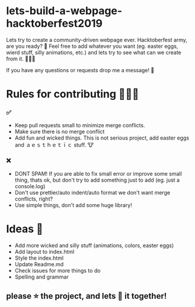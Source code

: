 # lets-build-a-webpage-hacktoberfest2019

Lets try to create a community-driven webpage ever. Hacktoberfest army, are you ready? 🚀
Feel free to add whatever you want (eg. easter eggs, wierd stuff, silly animations, etc.) and lets try to see what can we create from it. 👨🏻‍🎨 

If you have any questions or requests drop me a message! 📧

# Rules for contributing 👨🏻‍💻

### ✅
* Keep pull requests small to minimize merge conflicts.
* Make sure there is no merge conflict
* Add fun and wicked things. This is not serious project, add easter eggs and ａｅｓｔｈｅｔｉｃ stuff. 🐮

### ❌
* DONT SPAM! If you are able to fix small error or improve some small thing, thats ok, but don't try to add something just to add (eg. just a console.log)
* Don't use prettier/auto indent/auto format we don't want merge conflicts, right?
* Use simple things, don't add some huge library!

# Ideas 🧠
* Add more wicked and silly stuff (animations, colors, easter eggs)
* Add layout to index.html
* Style the index.html
* Update Readme.md
* Check issues for more things to do
* Spelling and grammar


## please ⭐ the project, and lets 🚀 it together!
